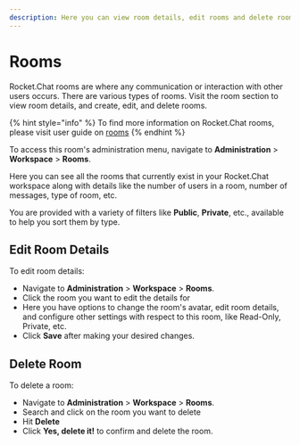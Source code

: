 ```yaml
---
description: Here you can view room details, edit rooms and delete rooms.
---
```


# Rooms

Rocket.Chat rooms are where any communication or interaction with other users occurs. There are various types of rooms. Visit the room section to view room details, and create, edit, and delete rooms.

{% hint style="info" %}
To find more information on Rocket.Chat rooms, please visit user guide on [rooms](../user-guides/rooms/ "mention")
{% endhint %}

To access this room's administration menu, navigate to **Administration** > **Workspace** > **Rooms**.

Here you can see all the rooms that currently exist in your Rocket.Chat workspace along with details like the number of users in a room, number of messages, type of room, etc.

You are provided with a variety of filters like **Public**, **Private**, etc., available to help you sort them by type.

## Edit Room Details

To edit room details:

* Navigate to **Administration** > **Workspace** > **Rooms**.
* Click the room you want to edit the details for
* Here you have options to change the room's avatar, edit room details, and configure other settings with respect to this room, like Read-Only, Private, etc.
* Click **Save** after making your desired changes.

## Delete Room

To delete a room:

* Navigate to **Administration** > **Workspace** > **Rooms**.
* Search and click on the room you want to delete
* Hit **Delete**
* Click **Yes, delete it!** to confirm and delete the room.
